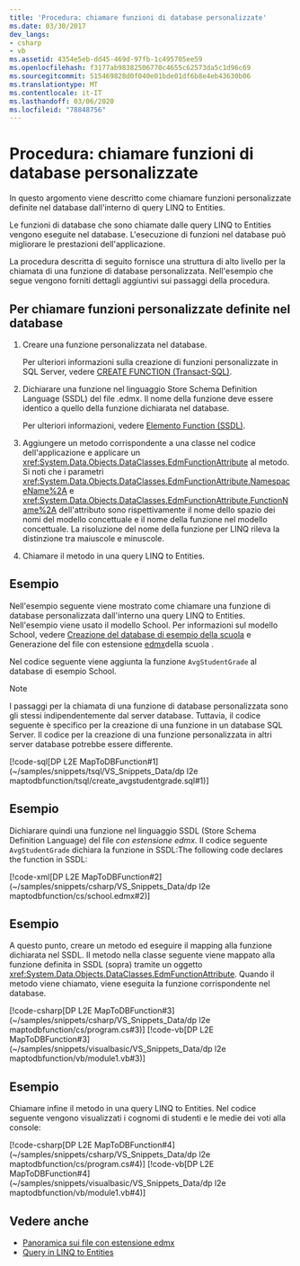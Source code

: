 ```yaml
---
title: 'Procedura: chiamare funzioni di database personalizzate'
ms.date: 03/30/2017
dev_langs:
- csharp
- vb
ms.assetid: 4354e5eb-dd45-469d-97fb-1c495705ee59
ms.openlocfilehash: f3177ab98382506770c4655c62573da5c1d96c69
ms.sourcegitcommit: 515469828d0f040e01bde01df6b8e4eb43630b06
ms.translationtype: MT
ms.contentlocale: it-IT
ms.lasthandoff: 03/06/2020
ms.locfileid: "78848756"
---
```

# <a name="how-to-call-custom-database-functions"></a>Procedura: chiamare funzioni di database personalizzate

In questo argomento viene descritto come chiamare funzioni personalizzate definite nel database dall'interno di query LINQ to Entities.

Le funzioni di database che sono chiamate dalle query LINQ to Entities vengono eseguite nel database. L'esecuzione di funzioni nel database può migliorare le prestazioni dell'applicazione.

La procedura descritta di seguito fornisce una struttura di alto livello per la chiamata di una funzione di database personalizzata. Nell'esempio che segue vengono forniti dettagli aggiuntivi sui passaggi della procedura.

## <a name="to-call-custom-functions-that-are-defined-in-the-database"></a>Per chiamare funzioni personalizzate definite nel database

1. Creare una funzione personalizzata nel database.

     Per ulteriori informazioni sulla creazione di funzioni personalizzate in SQL Server, vedere [CREATE FUNCTION (Transact-SQL)](/sql/t-sql/statements/create-function-transact-sql).

2. Dichiarare una funzione nel linguaggio Store Schema Definition Language (SSDL) del file .edmx. Il nome della funzione deve essere identico a quello della funzione dichiarata nel database.

     Per ulteriori informazioni, vedere [Elemento Function (SSDL)](/ef/ef6/modeling/designer/advanced/edmx/ssdl-spec#function-element-ssdl).

3. Aggiungere un metodo corrispondente a una classe nel codice dell'applicazione e applicare un <xref:System.Data.Objects.DataClasses.EdmFunctionAttribute> al metodo. Si noti che i parametri <xref:System.Data.Objects.DataClasses.EdmFunctionAttribute.NamespaceName%2A> e <xref:System.Data.Objects.DataClasses.EdmFunctionAttribute.FunctionName%2A> dell'attributo sono rispettivamente il nome dello spazio dei nomi del modello concettuale e il nome della funzione nel modello concettuale. La risoluzione del nome della funzione per LINQ rileva la distinzione tra maiuscole e minuscole.

4. Chiamare il metodo in una query LINQ to Entities.  

## <a name="example"></a>Esempio

Nell'esempio seguente viene mostrato come chiamare una funzione di database personalizzata dall'interno una query LINQ to Entities. Nell'esempio viene usato il modello School. Per informazioni sul modello School, vedere [Creazione del database di esempio della scuola](https://docs.microsoft.com/previous-versions/dotnet/netframework-4.0/bb399731(v=vs.100)) e Generazione del file con estensione [edmx](https://docs.microsoft.com/previous-versions/dotnet/netframework-4.0/bb399739(v=vs.100))della scuola .

Nel codice seguente viene aggiunta la funzione `AvgStudentGrade` al database di esempio School.

> [!NOTE]
> I passaggi per la chiamata di una funzione di database personalizzata sono gli stessi indipendentemente dal server database. Tuttavia, il codice seguente è specifico per la creazione di una funzione in un database SQL Server. Il codice per la creazione di una funzione personalizzata in altri server database potrebbe essere differente.

[!code-sql[DP L2E MapToDBFunction#1](~/samples/snippets/tsql/VS_Snippets_Data/dp l2e maptodbfunction/tsql/create_avgstudentgrade.sql#1)]

## <a name="example"></a>Esempio

Dichiarare quindi una funzione nel linguaggio SSDL (Store Schema Definition Language) del file *con estensione edmx.* Il codice seguente `AvgStudentGrade` dichiara la funzione in SSDL:The following code declares the function in SSDL:

[!code-xml[DP L2E MapToDBFunction#2](~/samples/snippets/csharp/VS_Snippets_Data/dp l2e maptodbfunction/cs/school.edmx#2)]

## <a name="example"></a>Esempio

A questo punto, creare un metodo ed eseguire il mapping alla funzione dichiarata nel SSDL. Il metodo nella classe seguente viene mappato alla funzione definita in SSDL (sopra) tramite un oggetto <xref:System.Data.Objects.DataClasses.EdmFunctionAttribute>. Quando il metodo viene chiamato, viene eseguita la funzione corrispondente nel database.

[!code-csharp[DP L2E MapToDBFunction#3](~/samples/snippets/csharp/VS_Snippets_Data/dp l2e maptodbfunction/cs/program.cs#3)]
[!code-vb[DP L2E MapToDBFunction#3](~/samples/snippets/visualbasic/VS_Snippets_Data/dp l2e maptodbfunction/vb/module1.vb#3)]

## <a name="example"></a>Esempio

Chiamare infine il metodo in una query LINQ to Entities. Nel codice seguente vengono visualizzati i cognomi di studenti e le medie dei voti alla console:

[!code-csharp[DP L2E MapToDBFunction#4](~/samples/snippets/csharp/VS_Snippets_Data/dp l2e maptodbfunction/cs/program.cs#4)]
[!code-vb[DP L2E MapToDBFunction#4](~/samples/snippets/visualbasic/VS_Snippets_Data/dp l2e maptodbfunction/vb/module1.vb#4)]

## <a name="see-also"></a>Vedere anche

- [Panoramica sui file con estensione edmx](https://docs.microsoft.com/previous-versions/dotnet/netframework-4.0/cc982042(v=vs.100))
- [Query in LINQ to Entities](queries-in-linq-to-entities.md)
